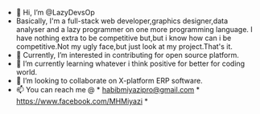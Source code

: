 - 👋 Hi, I’m @LazyDevsOp
- Basically, I'm a full-stack web developer,graphics designer,data analyser and a lazy programmer on one more programming language.
  I have nothing extra to be competitive but,but i know how can i be competitive.Not my ugly face,but just look at my project.That's it.
- 👀 Currently, I’m interested in contributing for open source platform.
- 🌱 I’m currently learning whatever i think positive for better for coding world.
- 💞️ I’m looking to collaborate on X-platform ERP software.
- 📫 You can reach me @
      * habibmiyazipro@gmail.com
      * https://www.facebook.com/MHMiyazi
      *

<!---
LazyDevsOp/LazyDevsOp is a ✨ special ✨ repository because its `README.md` (this file) appears on your GitHub profile.
You can click the Preview link to take a look at your changes.
--->
